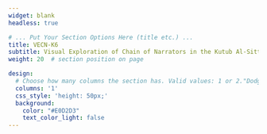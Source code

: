 ```yaml
---
widget: blank
headless: true

# ... Put Your Section Options Here (title etc.) ...
title: VECN-K6
subtitle: Visual Exploration of Chain of Narrators in the Kutub Al-Sittah Research
weight: 20  # section position on page

design:
  # Choose how many columns the section has. Valid values: 1 or 2."DodgerBlue"
  columns: '1'
  css_style: 'height: 50px;'
  background:
    color: "#E0D2D3"
    text_color_light: false
---
```

<br>

